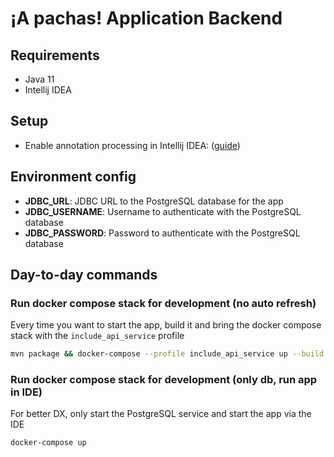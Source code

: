 # ¡A pachas! Application Backend

## Requirements

- Java 11
- Intellij IDEA

## Setup

- Enable annotation processing in Intellij IDEA: ([guide](https://docs.micronaut.io/1.0.0/guide/index.html#_configuring_intellij_idea))

## Environment config

- **JDBC_URL**: JDBC URL to the PostgreSQL database for the app
- **JDBC_USERNAME**: Username to authenticate with the PostgreSQL database
- **JDBC_PASSWORD**: Password to authenticate with the PostgreSQL database

## Day-to-day commands

### Run docker compose stack for development (no auto refresh)

Every time you want to start the app, build it and bring the docker compose stack with the `include_api_service` profile

```bash
mvn package && docker-compose --profile include_api_service up --build
```

### Run docker compose stack for development (only db, run app in IDE)

For better DX, only start the PostgreSQL service and start the app via the IDE

```bash
docker-compose up
```
